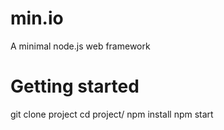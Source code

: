 # min.io
A minimal node.js web framework

# Getting started

  git clone project
  cd project/
  npm install
  npm start
